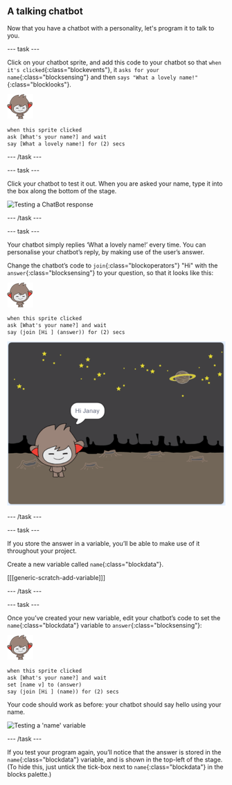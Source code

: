 ## A talking chatbot

Now that you have a chatbot with a personality, let's program it to talk to you.

--- task ---

Click on your chatbot sprite, and add this code to your chatbot so that `when it's clicked`{:class="blockevents"}, it `asks for your name`{:class="blocksensing"} and then `says "What a lovely name!"`{:class="blocklooks"}.

![nano sprite](images/nano-sprite.png)
```blocks
when this sprite clicked
ask [What's your name?] and wait
say [What a lovely name!] for (2) secs
```

--- /task ---

--- task ---

Click your chatbot to test it out. When you are asked your name, type it into the box along the bottom of the stage.

![Testing a ChatBot response](images/chatbot-ask-test.png)

--- /task ---

--- task ---

Your chatbot simply replies ‘What a lovely name!’ every time. You can personalise your chatbot’s reply, by making use of the user’s answer.

Change the chatbot’s code to `join`{:class="blockoperators"} "Hi" with the `answer`{:class="blocksensing"} to your question, so that it looks like this:

![nano sprite](images/nano-sprite.png)
```blocks
when this sprite clicked
ask [What's your name?] and wait
say (join [Hi ] (answer)) for (2) secs
```

![Testing a personalised reply](images/chatbot-answer-test.png)

--- /task ---

--- task ---

If you store the answer in a variable, you’ll be able to make use of it throughout your project.

Create a new variable called `name`{:class="blockdata"}.

[[[generic-scratch-add-variable]]]

--- /task ---

--- task ---

Once you’ve created your new variable, edit your chatbot’s code to set the `name`{:class="blockdata"} variable to `answer`{:class="blocksensing"}:

![nano sprite](images/nano-sprite.png)
```blocks
when this sprite clicked
ask [What's your name?] and wait
set [name v] to (answer)
say (join [Hi ] (name)) for (2) secs
```

Your code should work as before: your chatbot should say hello using your name.

![Testing a 'name' variable](images/chatbot-ask-test.png)

--- /task ---

If you test your program again, you’ll notice that the answer is stored in the `name`{:class="blockdata"} variable, and is shown in the top-left of the stage. (To hide this, just untick the tick-box next to `name`{:class="blockdata"} in the blocks palette.)


